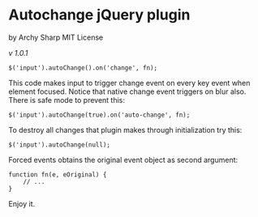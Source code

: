# Autochange jQuery plugin

by Archy Sharp
MIT License

*v 1.0.1*

	$('input').autoChange().on('change', fn);

This code makes input to trigger change event on every key event when element focused.
Notice that native change event triggers on blur also. There is safe mode to prevent this:

	$('input').autoChange(true).on('auto-change', fn);

To destroy all changes that plugin makes through initialization try this:

	$('input').autoChange(null);

Forced events obtains the original event object as second argument:

	function fn(e, eOriginal) {
		// ...
	}

Enjoy it.
